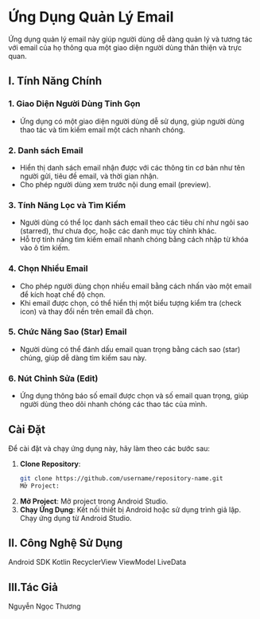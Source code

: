# Ứng Dụng Quản Lý Email

Ứng dụng quản lý email này giúp người dùng dễ dàng quản lý và tương tác với email của họ thông qua một giao diện người dùng thân thiện và trực quan.

## I. Tính Năng Chính

### 1. Giao Diện Người Dùng Tinh Gọn
- Ứng dụng có một giao diện người dùng dễ sử dụng, giúp người dùng thao tác và tìm kiếm email một cách nhanh chóng.

### 2. Danh sách Email
- Hiển thị danh sách email nhận được với các thông tin cơ bản như tên người gửi, tiêu đề email, và thời gian nhận.
- Cho phép người dùng xem trước nội dung email (preview).

### 3. Tính Năng Lọc và Tìm Kiếm
- Người dùng có thể lọc danh sách email theo các tiêu chí như ngôi sao (starred), thư chưa đọc, hoặc các danh mục tùy chỉnh khác.
- Hỗ trợ tính năng tìm kiếm email nhanh chóng bằng cách nhập từ khóa vào ô tìm kiếm.

### 4. Chọn Nhiều Email
- Cho phép người dùng chọn nhiều email bằng cách nhấn vào một email để kích hoạt chế độ chọn.
- Khi email được chọn, có thể hiển thị một biểu tượng kiểm tra (check icon) và thay đổi nền trên email đã chọn.

### 5. Chức Năng Sao (Star) Email
- Người dùng có thể đánh dấu email quan trọng bằng cách sao (star) chúng, giúp dễ dàng tìm kiếm sau này.

### 6. Nút Chỉnh Sửa (Edit)
- Ứng dụng thông báo số email được chọn và số email quan trọng, giúp người dùng theo dõi nhanh chóng các thao tác của mình.

## Cài Đặt

Để cài đặt và chạy ứng dụng này, hãy làm theo các bước sau:

1. **Clone Repository**:
   ```bash
   git clone https://github.com/username/repository-name.git
   Mở Project:
2. **Mở Project**:
   Mở project trong Android Studio.
3. **Chạy Ứng Dụng**:
   Kết nối thiết bị Android hoặc sử dụng trình giả lập.
   Chạy ứng dụng từ Android Studio.
## II. Công Nghệ Sử Dụng
   Android SDK
   Kotlin
   RecyclerView
   ViewModel
   LiveData
## III.Tác Giả
   Nguyễn Ngọc Thương
